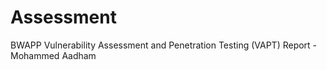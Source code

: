 # Assessment
BWAPP Vulnerability Assessment and Penetration Testing (VAPT) Report - Mohammed Aadham
